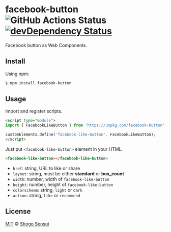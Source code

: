 # facebook-button ![GitHub Actions Status](https://github.com/1000ch/facebook-button/workflows/test/badge.svg?branch=master) [![devDependency Status](https://david-dm.org/1000ch/facebook-button/dev-status.svg)](https://david-dm.org/1000ch/facebook-button?type=dev)

Facebook button as Web Components.

## Install

Using npm:

```bash
$ npm install facebook-button
```

## Usage

Import and register scripts.

```html
<script type="module">
import { FacebookLikeButton } from 'https://unpkg.com/facebook-button';

customElements.define('facebook-like-button', FacebookLikeButton);
</script>
```

Just put `<facebook-like-button>` element in your HTML.

```html
<facebook-like-button></facebook-like-button>
```

- `href`: string, URL to like or share
- `layout`: string, must be either **standard** or **box_count**
- `width`: number, width of `facebook-like-button`
- `height`: number, height of `facebook-like-button`
- `colorscheme`: string, `light` or `dark`
- `action`: string, `like` or `recommend`
## License

[MIT](https://1000ch.mit-license.org) © [Shogo Sensui](https://github.com/1000ch)
